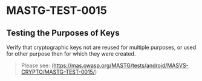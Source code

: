 #  MASTG-TEST-0015

## Testing the Purposes of Keys

Verify that cryptographic keys not are reused for multiple purposes, or used for other purpose then for which they were created.

> Please see: (https://mas.owasp.org/MASTG/tests/android/MASVS-CRYPTO/MASTG-TEST-0015/)